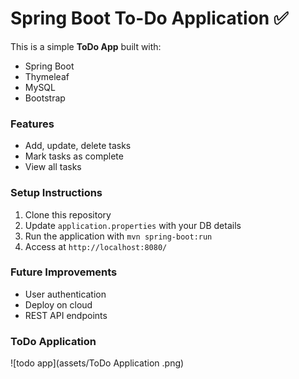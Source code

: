 # Spring Boot To-Do Application ✅

This is a simple **ToDo App** built with:
- Spring Boot
- Thymeleaf
- MySQL
- Bootstrap

### Features
- Add, update, delete tasks
- Mark tasks as complete
- View all tasks

### Setup Instructions
1. Clone this repository  
2. Update `application.properties` with your DB details  
3. Run the application with `mvn spring-boot:run`  
4. Access at `http://localhost:8080/`

### Future Improvements
- User authentication
- Deploy on cloud
- REST API endpoints

### ToDo Application 
![todo app](assets/ToDo Application .png)

